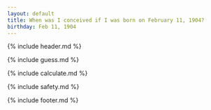 ```yaml
---
layout: default
title: When was I conceived if I was born on February 11, 1904?
birthday: Feb 11, 1904
---
```


{% include header.md %}

{% include guess.md %}

{% include calculate.md %}

{% include safety.md %}

{% include footer.md %}



